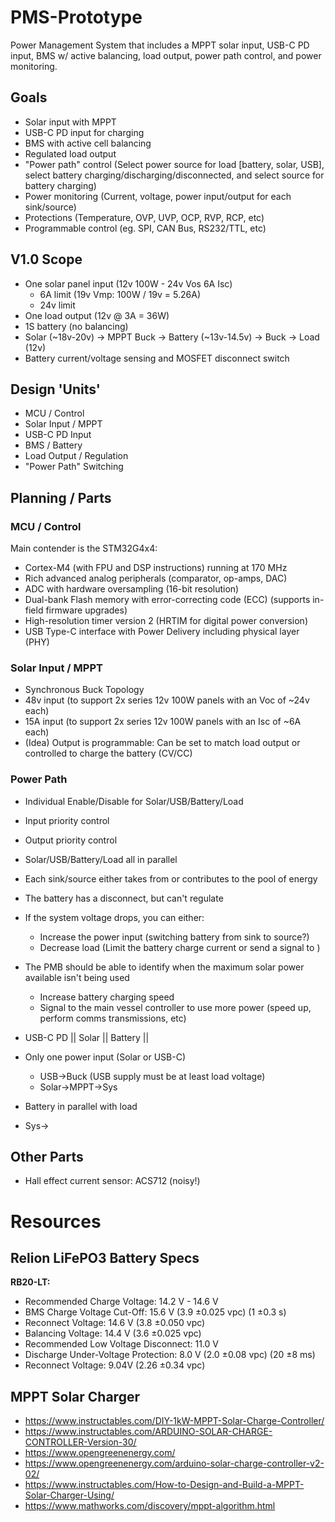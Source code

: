 # PMS-Prototype
Power Management System that includes a MPPT solar input, USB-C PD input, BMS w/ active balancing, load output, power path control, and power monitoring.


## Goals

- Solar input with MPPT
- USB-C PD input for charging
- BMS with active cell balancing
- Regulated load output
- "Power path" control (Select power source for load [battery, solar, USB], select battery charging/discharging/disconnected, and select source for battery charging)
- Power monitoring (Current, voltage, power input/output for each sink/source)
- Protections (Temperature, OVP, UVP, OCP, RVP, RCP, etc)
- Programmable control (eg. SPI, CAN Bus, RS232/TTL, etc)

## V1.0 Scope

- One solar panel input (12v 100W - 24v Vos 6A Isc)
  - 6A limit (19v Vmp: 100W / 19v = 5.26A)
  - 24v limit
- One load output (12v @ 3A = 36W)
- 1S battery (no balancing)
- Solar (~18v-20v) -> MPPT Buck -> Battery (~13v-14.5v) -> Buck -> Load (12v)
- Battery current/voltage sensing and MOSFET disconnect switch

## Design 'Units'

- MCU / Control
- Solar Input / MPPT
- USB-C PD Input
- BMS / Battery
- Load Output / Regulation
- "Power Path" Switching

## Planning / Parts

### MCU / Control

Main contender is the STM32G4x4:

- Cortex-M4 (with FPU and DSP instructions) running at 170 MHz
- Rich advanced analog peripherals (comparator, op-amps, DAC)
- ADC with hardware oversampling (16-bit resolution)
- Dual-bank Flash memory with error-correcting code (ECC) (supports in-field firmware upgrades)
- High-resolution timer version 2 (HRTIM for digital power conversion)
- USB Type-C interface with Power Delivery including physical layer (PHY)

### Solar Input / MPPT

- Synchronous Buck Topology
- 48v input (to support 2x series 12v 100W panels with an Voc of ~24v each)
- 15A input (to support 2x series 12v 100W panels with an Isc of ~6A each)
- (Idea) Output is programmable: Can be set to match load output or controlled to charge the battery (CV/CC)

### Power Path

- Individual Enable/Disable for Solar/USB/Battery/Load
- Input priority control
- Output priority control

- Solar/USB/Battery/Load all in parallel
- Each sink/source either takes from or contributes to the pool of energy
- The battery has a disconnect, but can't regulate
- If the system voltage drops, you can either:
  - Increase the power input (switching battery from sink to source?)
  - Decrease load (Limit the battery charge current or send a signal to )
- The PMB should be able to identify when the maximum solar power available isn't being used
  - Increase battery charging speed
  - Signal to the main vessel controller to use more power (speed up, perform comms transmissions, etc)

- USB-C PD || Solar || Battery || 
- Only one power input (Solar or USB-C) 
  - USB->Buck (USB supply must be at least load voltage)
  - Solar->MPPT->Sys
- Battery in parallel with load
- Sys->

## Other Parts

- Hall effect current sensor: ACS712 (noisy!)

# Resources

## Relion LiFePO3 Battery Specs

**RB20-LT:**

- Recommended Charge Voltage: 14.2 V - 14.6 V
- BMS Charge Voltage Cut-Off: 15.6 V (3.9 ±0.025 vpc) (1 ±0.3 s)
- Reconnect Voltage:          14.6 V (3.8 ±0.050 vpc)
- Balancing Voltage:          14.4 V (3.6 ±0.025 vpc)
- Recommended Low Voltage Disconnect: 11.0 V
- Discharge Under-Voltage Protection: 8.0 V (2.0 ±0.08 vpc) (20 ±8 ms)
- Reconnect Voltage:                  9.04V (2.26 ±0.34 vpc)

## MPPT Solar Charger

- https://www.instructables.com/DIY-1kW-MPPT-Solar-Charge-Controller/
- https://www.instructables.com/ARDUINO-SOLAR-CHARGE-CONTROLLER-Version-30/
- https://www.opengreenenergy.com/
- https://www.opengreenenergy.com/arduino-solar-charge-controller-v2-02/
- https://www.instructables.com/How-to-Design-and-Build-a-MPPT-Solar-Charger-Using/
- https://www.mathworks.com/discovery/mppt-algorithm.html
